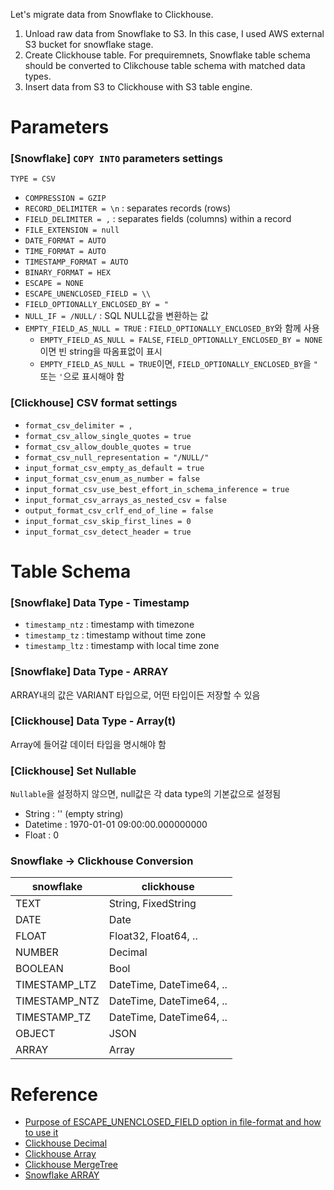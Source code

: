 
Let's migrate data from Snowflake to Clickhouse.

1. Unload raw data from Snowflake to S3. In this case, I used AWS external S3 bucket for snowflake stage.
2. Create Clickhouse table. For prequiremnets, Snowflake table schema should be converted to Clikchouse table schema with matched data types.
3. Insert data from S3 to Clickhouse with S3 table engine. 

# Parameters
### [Snowflake] `COPY INTO` parameters settings 
`TYPE = CSV`

- `COMPRESSION = GZIP` 
- `RECORD_DELIMITER = \n` : separates records (rows)
- `FIELD_DELIMITER = ,` : separates fields (columns) within a record
- `FILE_EXTENSION = null`
- `DATE_FORMAT = AUTO`
- `TIME_FORMAT = AUTO`
- `TIMESTAMP_FORMAT = AUTO`
- `BINARY_FORMAT = HEX`
- `ESCAPE = NONE`
- `ESCAPE_UNENCLOSED_FIELD = \\`
- `FIELD_OPTIONALLY_ENCLOSED_BY = "`
- `NULL_IF = /NULL/` : SQL NULL값을 변환하는 값
- `EMPTY_FIELD_AS_NULL = TRUE` : `FIELD_OPTIONALLY_ENCLOSED_BY`와 함께 사용
    - `EMPTY_FIELD_AS_NULL = FALSE`, `FIELD_OPTIONALLY_ENCLOSED_BY = NONE`이면 빈 string을 따옴표없이 표시
    - `EMPTY_FIELD_AS_NULL = TRUE`이면, `FIELD_OPTIONALLY_ENCLOSED_BY`을 `"` 또는 `'`으로 표시해야 함

### [Clickhouse] CSV format settings
- `format_csv_delimiter = ,`
- `format_csv_allow_single_quotes = true` 
- `format_csv_allow_double_quotes = true`
- `format_csv_null_representation = "/NULL/"`
- `input_format_csv_empty_as_default = true`
- `input_format_csv_enum_as_number = false`
- `input_format_csv_use_best_effort_in_schema_inference = true`
- `input_format_csv_arrays_as_nested_csv = false`
- `output_format_csv_crlf_end_of_line = false`
- `input_format_csv_skip_first_lines = 0`
- `input_format_csv_detect_header = true`

# Table Schema

### [Snowflake] Data Type - Timestamp

- `timestamp_ntz` : timestamp with timezone
- `timestamp_tz` : timestamp without time zone
- `timestamp_ltz` : timestamp with local time zone

### [Snowflake] Data Type - ARRAY
ARRAY내의 값은 VARIANT 타입으로, 어떤 타입이든 저장할 수 있음

### [Clickhouse] Data Type - Array(t)
Array에 들어갈 데이터 타입을 명시해야 함

### [Clickhouse] Set Nullable
`Nullable`을 설정하지 않으면, null값은 각 data type의 기본값으로 설정됨
- String : '' (empty string)
- Datetime : 1970-01-01 09:00:00.000000000
- Float : 0

### Snowflake -> Clickhouse Conversion

|snowflake|clickhouse|
|---------|---|
| TEXT | String, FixedString |
| DATE | Date |
| FLOAT | Float32, Float64, .. | 
| NUMBER | Decimal |
| BOOLEAN | Bool |
| TIMESTAMP_LTZ | DateTime, DateTime64, .. |
| TIMESTAMP_NTZ | DateTime, DateTime64, .. |
| TIMESTAMP_TZ | DateTime, DateTime64, .. |
| OBJECT | JSON |
| ARRAY | Array |

# Reference
- [Purpose of ESCAPE_UNENCLOSED_FIELD option in file-format and how to use it](https://community.snowflake.com/s/article/Use-of-ESCAPE-UNENCLOSED-FIELD-option-in-file-format)
- [Clickhouse Decimal](https://clickhouse.com/docs/en/sql-reference/data-types/decimal)
- [Clickhouse Array](https://clickhouse.com/docs/en/sql-reference/data-types/array#working-with-data-types)
- [Clickhouse MergeTree](https://clickhouse.com/docs/en/engines/table-engines/mergetree-family/mergetree)
- [Snowflake ARRAY](https://docs.snowflake.com/en/sql-reference/data-types-semistructured#label-data-type-variant)